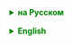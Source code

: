 <details style="margin-top: 16px">
  <summary style="cursor: pointer; color: green;"><b>на Русском</b></summary>

## Multithreading
Многопоточность в Java — это механизм, позволяющий выполнять две или более части программы одновременно. Она используется для повышения эффективности использования ресурсов компьютера, ускорения работы программ и обработки нескольких задач параллельно.

### Синхронизация потоков
Синхронизация потоков в многопоточном программировании — это процесс управления доступом нескольких потоков к общим ресурсам, таким как переменные или объекты, для предотвращения конфликтов и обеспечения последовательного, безопасного доступа. В Java, синхронизация важна для избежания проблем, связанных с многопоточностью, таких как состояния гонки (**race conditions**) и нарушения целостности данных.

### Ключевые аспекты синхронизации:

1. **Состояние гонки (Race Condition)**:
    - Возникает, когда два или более потоков одновременно пытаются читать и/или записывать одни и те же данные.
    - Это может привести к некорректным или непредсказуемым результатам, так как порядок доступа потоков к данным не контролируется.

2. **Синхронизированные блоки и методы**:
    - В Java для обеспечения синхронизации используются ключевые слова `synchronized` и `volatile`.
    - Синхронизированный блок обеспечивает, что только один поток может выполнять код внутри этого блока одновременно.
    - Синхронизированный метод блокирует объект (или класс, в случае статических методов) для других потоков, пока выполняется данный метод.

3. **Блокировки и Мониторы**:
    - Каждый объект в Java имеет связанный с ним монитор, который помогает контролировать доступ к синхронизированному блоку кода.
    - Когда поток входит в синхронизированный блок, он захватывает монитор этого объекта. Пока поток не выйдет из блока, другие потоки не могут захватить этот монитор.

4. **Deadlocks**:
    - Deadlock — это ситуация, в которой два или более потоков блокируют друг друга, ожидая освобождения ресурсов, которые занимают другие потоки.
    - Они могут возникнуть при неправильном использовании синхронизации.

### Пример использования синхронизации:

```
public class SharedResource {
    private int counter = 0;

    public synchronized void increment() {
        counter++;
    }
    
}
```

В этом примере методы `increment` синхронизирован, что гарантирует, что только один поток может изменять значение `counter` в любой момент времени.

### Важность синхронизации:

- Предотвращает неконсистентность данных и гарантирует правильность работы программы в многопоточной среде.
- Необходимо тщательно использовать синхронизацию, так как избыточная синхронизация может привести к снижению производительности и deadlock'ам.

Синхронизация — ключевой элемент в многопоточном программировании, который требует внимательного и аккуратного применения для обеспечения корректного и эффективного выполнения программы.

### volatile
Ключевое слово `volatile` в Java используется как модификатор поля класса и играет важную роль в многопоточном программировании. Оно обеспечивает, что значение переменной будет считываться и записываться непосредственно в основную память, минуя кэш память процессора. Это гарантирует, что значение переменной, объявленной как `volatile`, всегда актуально и согласовано между всеми потоками.

- **Видимость (Visibility)**:
    - Когда поток изменяет значение переменной, объявленной как `volatile`, это изменение немедленно становится видимым для других потоков.
    - Также, чтение значения такой переменной всегда возвращает последнее записанное значение.

- **Предотвращение оптимизации компилятором**:
    - Использование `volatile` предотвращает оптимизации компилятора, которые могут привести к кэшированию переменной в регистрах, а не обращению к памяти при каждом доступе.

- **Использование**:
    - `volatile` обычно используется для переменных, которые могут быть изменены несколькими потоками.
    - Часто применяется для флагов состояния или индикаторов, управляющих потоками.

- **Ограничения**:
    - `volatile` **не** блокирует доступ к переменной, как это делает синхронизация с помощью `synchronized`.
    - Оно не предоставляет атомарности комплексных операций. Например, инкрементирование (`counter++`) не является атомарной операцией и требует дополнительной синхронизации.

### Монитор объекта
В Java каждый объект имеет связанный с ним монитор, который является ключевой частью механизма синхронизации в многопоточном программировании. Монитор объекта используется для обеспечения взаимоисключения, то есть гарантии того, что только один поток может выполнять определённый блок кода, связанный с этим объектом, в любой момент времени.

**Взаимоисключение (Mutual Exclusion)**: Когда поток входит в синхронизированный блок кода или метод, он захватывает монитор соответствующего объекта. Пока поток удерживает монитор, никакой другой поток не может войти в синхронизированный блок или метод, связанный с тем же объектом.


### Thread Pool
Пул потоков (Thread Pool) в программировании — это концепция управления потоками, при которой число потоков в приложении ограничено и управляется пулом. Вместо создания нового потока для каждой задачи, задачи передаются в пул, где они выполняются одним из доступных потоков.

### Основные характеристики пула потоков:

- **Фиксированное количество потоков**: Пул содержит фиксированное число потоков. Если все потоки заняты, новые задачи помещаются в очередь, пока поток не станет доступен.
- **Эффективное использование ресурсов**: Позволяет эффективнее использовать ресурсы системы, так как количество потоков контролируется и не происходит чрезмерного создания потоков, что может замедлить систему.
- **Улучшение производительности**: Пулы потоков часто улучшают производительность в приложениях, где выполнение множества коротких задач требует частого создания и уничтожения потоков.
- **Управление задачами**: Пулы потоков могут предлагать расширенные возможности управления, включая приоритетизацию задач, планирование, автоматическое управление очередью задач и мониторинг.

### Использование в Java:

В Java пулы потоков реализованы в пакете `java.util.concurrent`. Ключевые классы и интерфейсы включают `Executor`, `ExecutorService`, `Executors`, `ThreadPoolExecutor` и `ScheduledExecutorService`.

1. **`Executor` и `ExecutorService`**:
    - Это интерфейсы, которые предоставляют методы для управления потоками и задачами.
    - `ExecutorService` дополнительно предоставляет методы для управления жизненным циклом пула потоков и задач.

2. **`Executors`**:
    - Класс `Executors` предоставляет фабричные методы для создания стандартных типов пулов потоков.

3. **`ThreadPoolExecutor`**:
    - Это класс, реализующий пул потоков с множеством настраиваемых параметров, включая размеры пула, время жизни потоков, стратегии обработки очереди задач и другие.

4. **`ScheduledExecutorService`**:
    - Расширяет `ExecutorService` для поддержки задач с отложенным запуском или периодическим выполнением.

### ArrayBlockingQueue
Класс `ArrayBlockingQueue` в Java - это часть пакета `java.util.concurrent` и представляет собой потокобезопасную очередь, реализованную на основе массива. Он предоставляет структуру данных типа FIFO (first-in, first-out), что означает, что элементы добавляются с одного конца очереди и извлекаются с другого.

### Основные Характеристики:

- **Ограниченный Размер**: Размер `ArrayBlockingQueue` должен быть указан при создании и не может быть изменен после этого. Это означает, что очередь может хранить только фиксированное количество элементов.
- **Потокобезопасность**: `ArrayBlockingQueue` потокобезопасен, благодаря внутреннему использованию блокировок (locks). Это делает его подходящим для использования в многопоточных приложениях, где несколько потоков могут добавлять и извлекать элементы одновременно.
- **Блокировка Операций**: Операции вставки в полную очередь и извлечения из пустой очереди блокируют вызывающий поток до тех пор, пока не появится место для вставки или элемент для извлечения. Это обеспечивает удобное решение для задач "производитель-потребитель".
- **Методы Доступа**: Предоставляет методы для добавления, извлечения и проверки элементов, такие как `add`, `offer`, `remove`, `poll`, `take`, `put`, `peek` и `element`. Методы `put` и `take` блокируются, если очередь полна или пуста соответственно.


</details>

<details style="margin-top: 16px">
  <summary style="cursor: pointer; color: green;"><b>English</b></summary>

### Synchronization in Java Multithreading

Synchronization in multithreaded programming is the process of controlling access by multiple threads to shared resources such as variables or objects. This control is crucial to prevent conflicts and ensure consistent and safe access. Java uses the `synchronized` and `volatile` keywords for synchronization, preventing race conditions and ensuring data integrity.

#### Key Aspects of Synchronization:

1. **Race Condition**:
    - Occurs when two or more threads simultaneously attempt to read and/or write the same data.
    - This can lead to incorrect or unpredictable results as the order of thread access to the data is uncontrolled.

2. **Synchronized Blocks and Methods**:
    - Java employs `synchronized` and `volatile` keywords to ensure synchronization.
    - A synchronized block ensures that only one thread can execute the code within it at a time.
    - A synchronized method locks the object (or class for static methods) for other threads while the method is being executed.

3. **Locks and Monitors**:
    - Every object in Java has an associated monitor that helps control access to synchronized blocks of code.
    - When a thread enters a synchronized block, it captures the monitor of that object. Other threads cannot capture this monitor until the thread exits the block.

4. **Deadlocks**:
    - Deadlock is a situation where two or more threads block each other by each waiting for resources held by the other.
    - They can occur due to improper use of synchronization.

#### Example of Synchronization:

```
public class SharedResource {
    private int counter = 0;

    public synchronized void increment() {
        counter++;
    }
}
```

In this example, the `increment` method is synchronized, ensuring that only one thread can change the value of `counter` at any given time.

#### Importance of Synchronization:

- Prevents data inconsistency and ensures the correctness of program operation in a multithreaded environment.
- Careful use of synchronization is necessary as excessive synchronization can lead to performance issues and deadlocks.

Synchronization is a key element in multithreaded programming, requiring careful and proper application to ensure correct and efficient program execution.

#### `volatile` Keyword
The `volatile` keyword in Java is used as a field modifier and plays a crucial role in multithreaded programming. It ensures that the value of a variable is read from and written directly to main memory, bypassing the CPU cache. This ensures that the value of a variable declared as `volatile` is always up-to-date and consistent across all threads.

- **Visibility**:
    - When a thread modifies the value of a volatile variable, this change becomes immediately visible to other threads.
    - Also, reading a volatile variable always returns the most recently written value.

- **Prevents Compiler Optimization**:
    - Using `volatile` prevents compiler optimizations that might lead to caching the variable in registers instead of accessing memory on each access.

- **Usage**:
    - `volatile` is typically used for variables that might be modified by multiple threads.
    - Often applied to flags or indicators controlling threads.

- **Limitations**:
    - `volatile` does **not** lock access to the variable like `synchronized`.
    - It does not provide atomicity for complex operations. For instance, incrementing (`counter++`) is not atomic and requires additional synchronization.

#### Object Monitor
In Java, every object has an associated monitor, a key part of the synchronization mechanism in multithreaded programming. An object monitor is used to ensure mutual exclusion, guaranteeing that only one thread can execute a specified block of code associated with that object at any time.

**Mutual Exclusion**: When a thread enters a synchronized block of code or method, it acquires the monitor of the corresponding object. While the thread holds the monitor, no other thread can enter a synchronized block or method associated with the same object.

#### Thread Pool
A thread pool in programming is a concept of thread management where the number of threads in an application is limited and managed by the pool. Instead of creating a new thread for each task, tasks are submitted to the pool, where they are executed by one of the available threads.

#### Main Features of Thread Pools:

- **Fixed Number of Threads**: A thread pool contains a fixed number of threads. If all threads are busy, new tasks are queued until a thread becomes available.
- **Efficient Resource Use**: Allows more efficient use of system resources, as the number of threads is controlled and excessive thread creation, which can slow down the system, is avoided.
- **Performance Improvement**: Thread pools often improve performance in applications where executing many short-lived tasks requires frequent thread creation and destruction.
- **Task Management**: Thread pools can offer advanced management features, including task prioritization, scheduling, automatic queue management, and monitoring.

#### Usage in Java:

Java implements thread pools in the `java.util.concurrent` package. Key classes and interfaces include `Executor`, `ExecutorService`, `Executors`,

`ThreadPoolExecutor`, and `ScheduledExecutorService`.

1. **`Executor` and `ExecutorService`**:
    - These interfaces provide methods for managing threads and tasks.
    - `ExecutorService` additionally offers methods for managing the lifecycle of the thread pool and tasks.

2. **`Executors`**:
    - The `Executors` class provides factory methods for creating standard types of thread pools.

3. **`ThreadPoolExecutor`**:
    - A class implementing a thread pool with many customizable parameters, including pool sizes, thread lifetimes, task queue handling strategies, etc.

4. **`ScheduledExecutorService`**:
    - Extends `ExecutorService` to support tasks with delayed execution or periodic execution.

#### `ArrayBlockingQueue`
The `ArrayBlockingQueue` class in Java, part of the `java.util.concurrent` package, is a thread-safe queue implemented using an array. It provides a FIFO (first-in, first-out) data structure, meaning items are added from one end of the queue and removed from the other.

#### Main Characteristics:

- **Fixed Size**: The size of `ArrayBlockingQueue` must be specified at creation and cannot be changed afterward. This means the queue can only hold a fixed number of elements.
- **Thread Safety**: `ArrayBlockingQueue` is thread-safe, thanks to internal use of locks. This makes it suitable for use in multithreaded applications where multiple threads may add and remove elements simultaneously.
- **Blocking Operations**: Insertion operations into a full queue and removal operations from an empty queue block the calling thread until space becomes available or an element is present. This provides a convenient solution for "producer-consumer" tasks.
- **Access Methods**: Provides methods for adding, removing, and inspecting elements, such as `add`, `offer`, `remove`, `poll`, `take`, `put`, `peek`, and `element`. The `put` and `take` methods are blocking if the queue is full or empty, respectively.

</details>